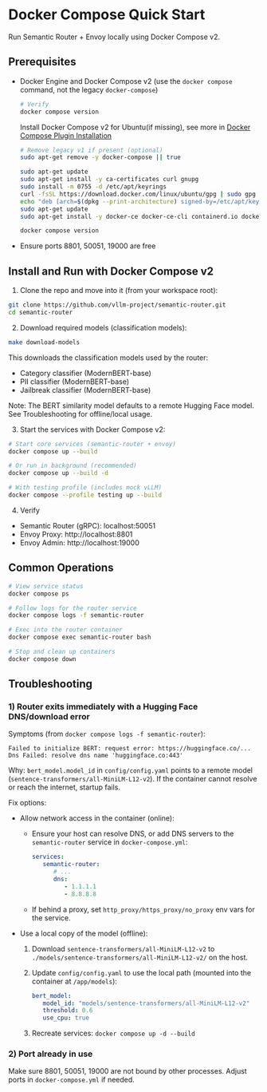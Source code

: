 # Docker Compose Quick Start

Run Semantic Router + Envoy locally using Docker Compose v2.

## Prerequisites

- Docker Engine and Docker Compose v2 (use the `docker compose` command, not the legacy `docker-compose`)

   ```bash
   # Verify
   docker compose version
   ```

   Install Docker Compose v2 for Ubuntu(if missing), see more in [Docker Compose Plugin Installation](https://docs.docker.com/compose/install/linux/#install-using-the-repository)

   ```bash
   # Remove legacy v1 if present (optional)
   sudo apt-get remove -y docker-compose || true

   sudo apt-get update
   sudo apt-get install -y ca-certificates curl gnupg
   sudo install -m 0755 -d /etc/apt/keyrings
   curl -fsSL https://download.docker.com/linux/ubuntu/gpg | sudo gpg --yes --dearmor -o /etc/apt/keyrings/docker.gpg
   echo "deb [arch=$(dpkg --print-architecture) signed-by=/etc/apt/keyrings/docker.gpg] https://download.docker.com/linux/ubuntu $(. /etc/os-release && echo $VERSION_CODENAME) stable" | sudo tee /etc/apt/sources.list.d/docker.list > /dev/null
   sudo apt-get update
   sudo apt-get install -y docker-ce docker-ce-cli containerd.io docker-buildx-plugin docker-compose-plugin

   docker compose version
   ```

- Ensure ports 8801, 50051, 19000 are free

## Install and Run with Docker Compose v2

1) Clone the repo and move into it (from your workspace root):

```bash
git clone https://github.com/vllm-project/semantic-router.git
cd semantic-router
```

2) Download required models (classification models):

```bash
make download-models
```

This downloads the classification models used by the router:

- Category classifier (ModernBERT-base)
- PII classifier (ModernBERT-base)
- Jailbreak classifier (ModernBERT-base)

Note: The BERT similarity model defaults to a remote Hugging Face model. See Troubleshooting for offline/local usage.

3) Start the services with Docker Compose v2:

```bash
# Start core services (semantic-router + envoy)
docker compose up --build

# Or run in background (recommended)
docker compose up --build -d

# With testing profile (includes mock vLLM)
docker compose --profile testing up --build
```

4) Verify

- Semantic Router (gRPC): localhost:50051
- Envoy Proxy: http://localhost:8801
- Envoy Admin: http://localhost:19000

## Common Operations

```bash
# View service status
docker compose ps

# Follow logs for the router service
docker compose logs -f semantic-router

# Exec into the router container
docker compose exec semantic-router bash

# Stop and clean up containers
docker compose down
```

## Troubleshooting

### 1) Router exits immediately with a Hugging Face DNS/download error

Symptoms (from `docker compose logs -f semantic-router`):

```
Failed to initialize BERT: request error: https://huggingface.co/... Dns Failed: resolve dns name 'huggingface.co:443'
```

Why: `bert_model.model_id` in `config/config.yaml` points to a remote model (`sentence-transformers/all-MiniLM-L12-v2`). If the container cannot resolve or reach the internet, startup fails.

Fix options:

- Allow network access in the container (online):
  - Ensure your host can resolve DNS, or add DNS servers to the `semantic-router` service in `docker-compose.yml`:

      ```yaml
      services:
         semantic-router:
            # ...
            dns:
               - 1.1.1.1
               - 8.8.8.8
      ```
      
  - If behind a proxy, set `http_proxy/https_proxy/no_proxy` env vars for the service.

- Use a local copy of the model (offline):
   1. Download `sentence-transformers/all-MiniLM-L12-v2` to `./models/sentence-transformers/all-MiniLM-L12-v2/` on the host.
   2. Update `config/config.yaml` to use the local path (mounted into the container at `/app/models`):

       ```yaml
       bert_model:
          model_id: "models/sentence-transformers/all-MiniLM-L12-v2"
          threshold: 0.6
          use_cpu: true
       ```

   3. Recreate services: `docker compose up -d --build`

### 2) Port already in use

Make sure 8801, 50051, 19000 are not bound by other processes. Adjust ports in `docker-compose.yml` if needed.
